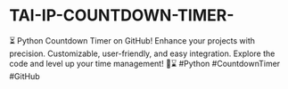 # TAI-IP-COUNTDOWN-TIMER-
 ⏳ Python Countdown Timer on GitHub! Enhance your projects with precision. Customizable, user-friendly, and easy integration. Explore the code and level up your time management! 🚀⌛ #Python #CountdownTimer #GitHub

